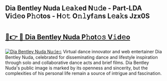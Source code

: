 ## Dia Bentley Nuda L𝚎a𝚔ed N𝚞𝚍e - Part-LDA Vi𝚍𝚎o P𝚑𝚘tos - H𝚘𝚝 O𝚗𝚕yf𝚊ns L𝚎a𝚔s Jzx0S

# <h2><a href="http://kfe85x.oniu.top/?m=Dia+Bentley+Nuda">🔗👉 🔴 Dia Bentley Nuda P𝚑ot𝚘𝚜 V𝚒d𝚎o</a></h2>

[![Dia Bentley Nuda Nu𝚍e𝚜](https://i.imgur.com/0qMVB7G.gif)](http://kfe85x.oniu.top/?m=Dia+Bentley+Nuda)
Virtual dance innovator and web entertainer Dia Bentley Nuda, celebrated for disseminating dance and lifestyle inspiration through solo and collaborative dance acts and brief films. Dia Bentley Nuda's public image is marked by its openness and sincerity, but the complexities of his personal life remain a source of intrigue and fascination.  
